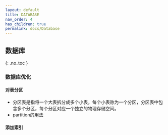 ```yaml
---
layout: default
title: DATABASE
nav_order: 4
has_children: true
permalink: docs/Database
---
```


## 数据库
{: .no_toc }

### 数据库优化
#### 对表分区
- 分区表是指将一个大表拆分成多个小表，每个小表称为一个分区，分区表中包含多个分区，每个分区对应一个独立的物理存储空间。
- partition的用法
    
#### 添加索引
